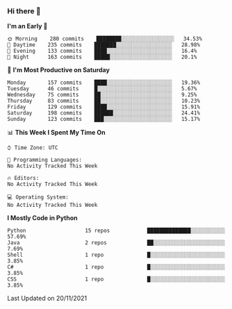 ### Hi there 👋

<!--START_SECTION:waka-->
**I'm an Early 🐤** 

```text
🌞 Morning    280 commits    ████████░░░░░░░░░░░░░░░░░   34.53% 
🌆 Daytime    235 commits    ███████░░░░░░░░░░░░░░░░░░   28.98% 
🌃 Evening    133 commits    ████░░░░░░░░░░░░░░░░░░░░░   16.4% 
🌙 Night      163 commits    █████░░░░░░░░░░░░░░░░░░░░   20.1%

```
📅 **I'm Most Productive on Saturday** 

```text
Monday       157 commits    ████░░░░░░░░░░░░░░░░░░░░░   19.36% 
Tuesday      46 commits     █░░░░░░░░░░░░░░░░░░░░░░░░   5.67% 
Wednesday    75 commits     ██░░░░░░░░░░░░░░░░░░░░░░░   9.25% 
Thursday     83 commits     ██░░░░░░░░░░░░░░░░░░░░░░░   10.23% 
Friday       129 commits    ████░░░░░░░░░░░░░░░░░░░░░   15.91% 
Saturday     198 commits    ██████░░░░░░░░░░░░░░░░░░░   24.41% 
Sunday       123 commits    ███░░░░░░░░░░░░░░░░░░░░░░   15.17%

```


📊 **This Week I Spent My Time On** 

```text
⌚︎ Time Zone: UTC

💬 Programming Languages: 
No Activity Tracked This Week

🔥 Editors: 
No Activity Tracked This Week

💻 Operating System: 
No Activity Tracked This Week

```

**I Mostly Code in Python** 

```text
Python                   15 repos            ██████████████░░░░░░░░░░░   57.69% 
Java                     2 repos             ██░░░░░░░░░░░░░░░░░░░░░░░   7.69% 
Shell                    1 repo              █░░░░░░░░░░░░░░░░░░░░░░░░   3.85% 
C#                       1 repo              █░░░░░░░░░░░░░░░░░░░░░░░░   3.85% 
CSS                      1 repo              █░░░░░░░░░░░░░░░░░░░░░░░░   3.85%

```



 Last Updated on 20/11/2021
<!--END_SECTION:waka-->

<!--
**e1630m/e1630m** is a ✨ _special_ ✨ repository because its `README.md` (this file) appears on your GitHub profile.

Here are some ideas to get you started:

- 🔭 I’m currently working on ...
- 🌱 I’m currently learning ...
- 👯 I’m looking to collaborate on ...
- 🤔 I’m looking for help with ...
- 💬 Ask me about ...
- 📫 How to reach me: ...
- 😄 Pronouns: ...
- ⚡ Fun fact: ...
-->
